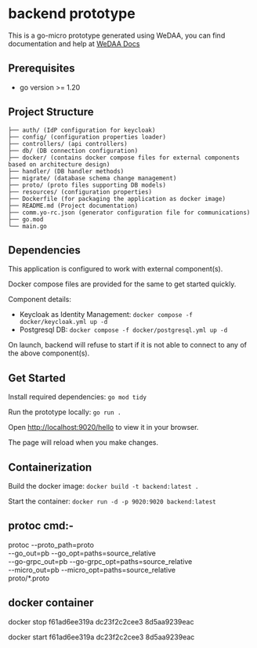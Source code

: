 # backend prototype

This is a go-micro prototype generated using WeDAA, you can find documentation and help at [WeDAA Docs](https://www.wedaa.tech/docs/introduction/what-is-wedaa/)

## Prerequisites

- go version >= 1.20

## Project Structure

```
├── auth/ (IdP configuration for keycloak)
├── config/ (configuration properties loader)
├── controllers/ (api controllers)
├── db/ (DB connection configuration)
├── docker/ (contains docker compose files for external components based on architecture design)
├── handler/ (DB handler methods)
├── migrate/ (database schema change management)
├── proto/ (proto files supporting DB models)
├── resources/ (configuration properties)
├── Dockerfile (for packaging the application as docker image)
├── README.md (Project documentation)
├── comm.yo-rc.json (generator configuration file for communications)
├── go.mod
└── main.go
```

## Dependencies

This application is configured to work with external component(s).

Docker compose files are provided for the same to get started quickly.

Component details:

- Keycloak as Identity Management: `docker compose -f docker/keycloak.yml up -d`
- Postgresql DB: `docker compose -f docker/postgresql.yml up -d`

On launch, backend will refuse to start if it is not able to connect to any of the above component(s).

## Get Started

Install required dependencies: `go mod tidy`

Run the prototype locally: `go run .`

Open [http://localhost:9020/hello](http://localhost:9020/hello) to view it in your browser.

The page will reload when you make changes.

## Containerization

Build the docker image: `docker build -t backend:latest .`

Start the container: `docker run -d -p 9020:9020 backend:latest`


## protoc cmd:-

protoc --proto_path=proto \
  --go_out=pb --go_opt=paths=source_relative \
  --go-grpc_out=pb --go-grpc_opt=paths=source_relative \
  --micro_out=pb --micro_opt=paths=source_relative \
  proto/*.proto


## docker container

docker stop f61ad6ee319a dc23f2c2cee3 8d5aa9239eac

docker start f61ad6ee319a dc23f2c2cee3 8d5aa9239eac